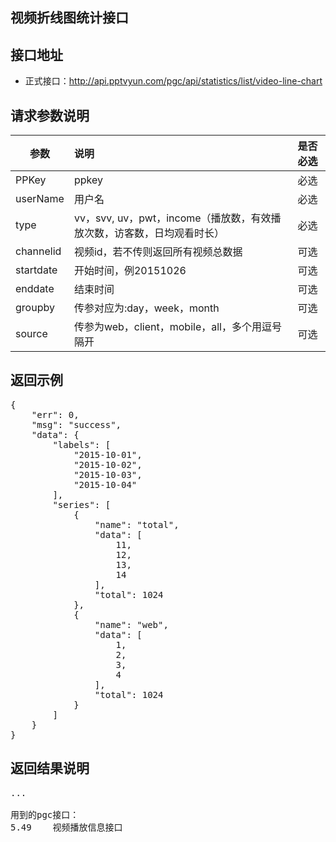 视频折线图统计接口
----------

接口地址
----------
  * 正式接口：http://api.pptvyun.com/pgc/api/statistics/list/video-line-chart

请求参数说明
----------
|  参数         |说明          |是否必选|
| ------------- |:-------------|:-----:|
| PPKey         | ppkey |必选|
| userName      | 用户名 |必选    |
| type          | vv，svv, uv，pwt，income（播放数，有效播放次数，访客数，日均观看时长） |必选    |
| channelid      | 视频id，若不传则返回所有视频总数据 |可选    |
| startdate     | 开始时间，例20151026  |可选    |
| enddate       | 结束时间 |可选    |
| groupby        | 传参对应为:day，week，month |可选    |
| source        | 传参为web，client，mobile，all，多个用逗号隔开 |可选    |

返回示例
----------
<pre>
{
    "err": 0,
    "msg": "success",
    "data": {
        "labels": [
            "2015-10-01",
            "2015-10-02",
            "2015-10-03",
            "2015-10-04"
        ],
        "series": [
            {
                "name": "total",
                "data": [
                    11,
                    12,
                    13,
                    14
                ],
                "total": 1024
            },
            {
                "name": "web",
                "data": [
                    1,
                    2,
                    3,
                    4
                ],
                "total": 1024
            }
        ]
    }
}
</pre>

返回结果说明
----------
<pre>
...

用到的pgc接口：
5.49	视频播放信息接口
</pre>